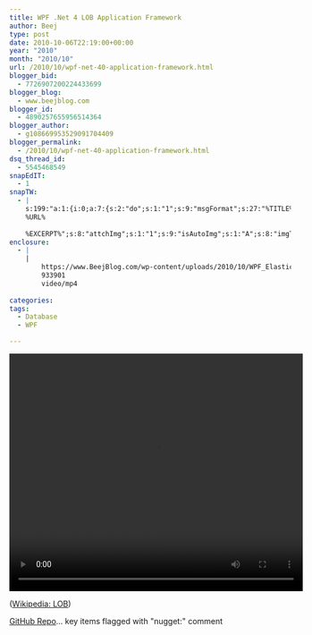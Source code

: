 ```yaml
---
title: WPF .Net 4 LOB Application Framework
author: Beej
type: post
date: 2010-10-06T22:19:00+00:00
year: "2010"
month: "2010/10"
url: /2010/10/wpf-net-40-application-framework.html
blogger_bid:
  - 7726907200224433699
blogger_blog:
  - www.beejblog.com
blogger_id:
  - 4890257655956514364
blogger_author:
  - g108669953529091704409
blogger_permalink:
  - /2010/10/wpf-net-40-application-framework.html
dsq_thread_id:
  - 5545468549
snapEdIT:
  - 1
snapTW:
  - |
    s:199:"a:1:{i:0;a:7:{s:2:"do";s:1:"1";s:9:"msgFormat";s:27:"%TITLE%
    %URL%
    
    %EXCERPT%";s:8:"attchImg";s:1:"1";s:9:"isAutoImg";s:1:"A";s:8:"imgToUse";s:0:"";s:9:"isAutoURL";s:1:"A";s:8:"urlToUse";s:0:"";}}";
enclosure:
  - |
    |
        https://www.BeejBlog.com/wp-content/uploads/2010/10/WPF_Elastic_UI_Demo.mp4
        933901
        video/mp4
        
categories:
tags:
  - Database
  - WPF

---
```

<div style="width: 525px;" class="wp-video">
  <!--[if lt IE 9]><![endif]--><video class="wp-video-shortcode" id="video-87-1" width="525" height="425" preload="metadata" controls="controls"><source type="video/mp4" src="https://www.BeejBlog.com/wp-content/uploads/2010/10/WPF_Elastic_UI_Demo.mp4?_=1" />
  
  <a href="https://www.BeejBlog.com/wp-content/uploads/2010/10/WPF_Elastic_UI_Demo.mp4">https://www.BeejBlog.com/wp-content/uploads/2010/10/WPF_Elastic_UI_Demo.mp4</a></video>
</div>

([Wikipedia: LOB][1])

[GitHub Repo][2]... key items flagged with "nugget:" comment

 [1]: https://en.wikipedia.org/wiki/Line_of_business
 [2]: https://github.com/Beej126/itraacv2-1
